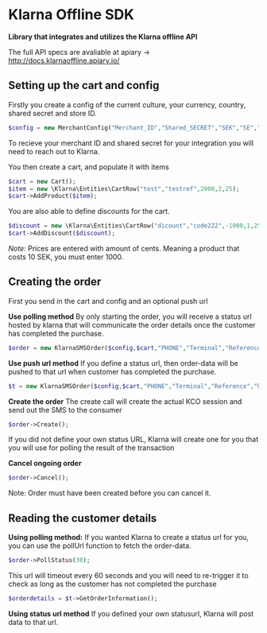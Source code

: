# Klarna Offline SDK

**Library that integrates and utilizes the Klarna offline API**

The full API specs are avaliable at apiary -> http://docs.klarnaoffline.apiary.io/

## Setting up the cart and config

Firstly you create a config of the current culture, your currency, country, shared secret and store ID.
```php
$config = new MerchantConfig("Merchant_ID","Shared_SECRET","SEK","SE","sv-se",ServerMode::TEST);
```
To recieve your merchant ID and shared secret for your integration you will need to reach out to Klarna.

You then create a cart, and populate it with items
```php
$cart = new Cart();
$item = new \Klarna\Entities\CartRow("test","testref",2000,2,25);
$cart->AddProduct($item);
```
You are also able to define discounts for the cart.
```php
$discount = new \Klarna\Entities\CartRow("dicount","code222",-1000,1,25);
$cart->AddDiscount($discount);
```
*Note:* Prices are entered with amount of cents. Meaning a product that costs 10 SEK, you must enter 1000.

##  Creating the order
First you send in the cart and config and an optional push url

**Use polling method**
By only starting the order, you will receive a status url hosted by klarna that will communicate the order details once the customer has completed the purchase.

 ```php
$order = new KlarnaSMSOrder($config,$cart,"PHONE","Terminal","Reference");
 ```
**Use push url method**
If you define a status url, then order-data will be pushed to that url when customer has completed the purchase.

```php
$t = new KlarnaSMSOrder($config,$cart,"PHONE","Terminal","Reference","https://myownsite.com/createorderwithstatusurl.php");
```

**Create the order**
The create call will create the actual KCO session and send out the SMS to the consumer
```php
$order->Create();
```

If you did not define your own status URL, Klarna will create one for you that you will use for polling the result of the transaction

**Cancel ongoing order**
```php
$order->Cancel();
```
Note: Order must have been created before you can cancel it.


## Reading the customer details
**Using polling method:**
If you wanted Klarna to create a status url for you, you can use the pollUrl function to fetch the order-data.
```php
$order->PollStatus(30);
```
This url will timeout every 60 seconds and you will need to re-trigger it to check as long as the customer has not completed the purchase
```php
$orderdetails = $t->GetOrderInformation();
```

**Using status url method**
If you defined your own statusurl, Klarna will post data to that url.
